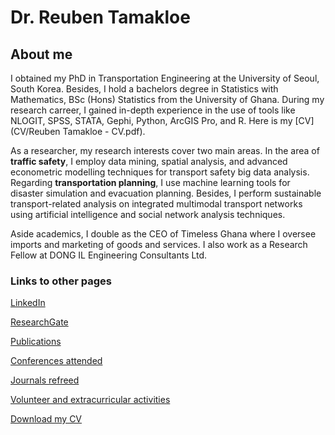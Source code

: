 # Dr. Reuben Tamakloe

## About me
I obtained my PhD in Transportation Engineering at the University of Seoul, South Korea. Besides, I hold a bachelors degree in Statistics with Mathematics, BSc (Hons) Statistics from the University of Ghana. During my research carreer, I gained in-depth experience in the use of tools like NLOGIT, SPSS, STATA, Gephi, Python, ArcGIS Pro, and R. Here is my [CV](CV/Reuben Tamakloe - CV.pdf). 

As a researcher, my research interests cover two main areas. In the area of **traffic safety**, I employ  data mining, spatial analysis, and advanced econometric modelling techniques for transport safety big data analysis. Regarding **transportation planning**, I use machine learning tools for disaster simulation and evacuation planning. Besides, I perform sustainable transport-related analysis on integrated multimodal transport networks using artificial intelligence and social network analysis techniques. 

Aside academics, I double as the CEO of Timeless Ghana where I oversee imports and marketing of goods and services. I also work as a  Research Fellow at DONG IL Engineering Consultants Ltd.


### Links to other pages

[LinkedIn](https://www.linkedin.com/in/drtamakloe/)

[ResearchGate](https://www.researchgate.net/profile/Reuben-Tamakloe)

[Publications](Publications.md)

[Conferences attended](Conferences.md)

[Journals refreed](Journals.md)

[Volunteer and extracurricular activities](Volunteer.md)

[Download my CV](CV.md)


